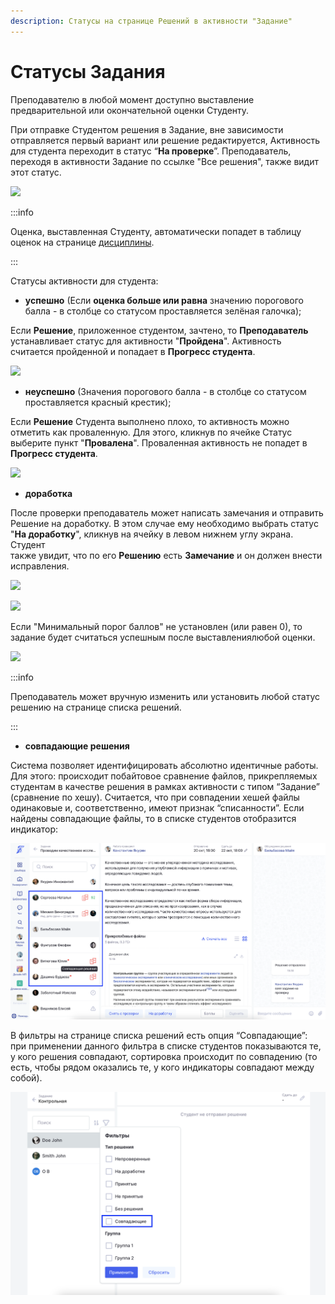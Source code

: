 ```yaml
---
description: Статусы на странице Решений в активности "Задание"
---
```


# Статусы Задания

Преподавателю в любой момент доступно выставление предварительной или окончательной оценки Студенту.

При отправке Студентом решения в Задание, вне зависимости отправляется первый вариант или решение редактируется, Активность для студента переходит в статус “**На проверке**”. Преподаватель, переходя в активности Задание по ссылке "Все решения", также видит этот статус.

![](../../../.gitbook/assets/Screenshot\_951.png)

:::info

Оценка, выставленная Студенту, автоматически попадет в таблицу оценок на странице [дисциплины](../../disciplina/).

:::

Статусы активности для студента:

* **успешно** (Если **оценка больше или равна** значению порогового балла - в столбце со статусом проставляется зелёная галочка);

Если **Решение**, приложенное студентом, зачтено, то **Преподаватель** устанавливает статус для активности "**Пройдена**". Активность считается пройденной и попадает в **Прогресс студента**.

![](../../../.gitbook/assets/Screenshot\_940.png)

* **неуспешно** (Значения порогового балла - в столбце со статусом проставляется красный крестик);

Если **Решение** Студента выполнено плохо, то активность можно отметить  как проваленную. Для этого, кликнув по ячейке Статус выберите пункт "**Провалена**". Проваленная активность не попадет в **Прогресс студента**.

![](<../../../.gitbook/assets/Screenshot\_939 (1).png>)

* **доработка**

После проверки преподаватель может написать замечания и отправить\
Решение на доработку. В этом случае ему необходимо выбрать статус \
"**На доработку**", кликнув на ячейку в левом нижнем углу экрана. Студент\
также увидит, что по его **Решению** есть **Замечание** и он должен внести исправления.

![](../../../.gitbook/assets/Screenshot\_941.png)

![](../../../.gitbook/assets/Screenshot\_954.png)

Если "Минимальный порог баллов" не установлен (или равен 0), то задание будет считаться успешным после выставлениялюбой оценки.

![](../../../.gitbook/assets/Screenshot\_956.png)

:::info

Преподаватель может вручную изменить или установить любой статус решению на странице списка решений.

:::

* **совпадающие решения**

Система позволяет идентифицировать абсолютно идентичные работы. Для этого: происходит побайтовое сравнение файлов, прикрепляемых студентам в качестве решения в рамках активности с типом “Задание” (сравнение по хешу). Считается, что при совпадении хешей файлы одинаковые и, соответственно, имеют признак “списанности”.  Если найдены совпадающие файлы, то в списке студентов отобразится индикатор:

![](<../../../.gitbook/assets/image (254).png>)

В фильтры на странице списка решений есть опция “Совпадающие”: при применении данного фильтра в списке студентов показываются те, у кого решения совпадают, сортировка происходит по совпадению (то есть, чтобы рядом оказались те, у кого индикаторы совпадают между собой).

![](<../../../.gitbook/assets/image (255).png>)
